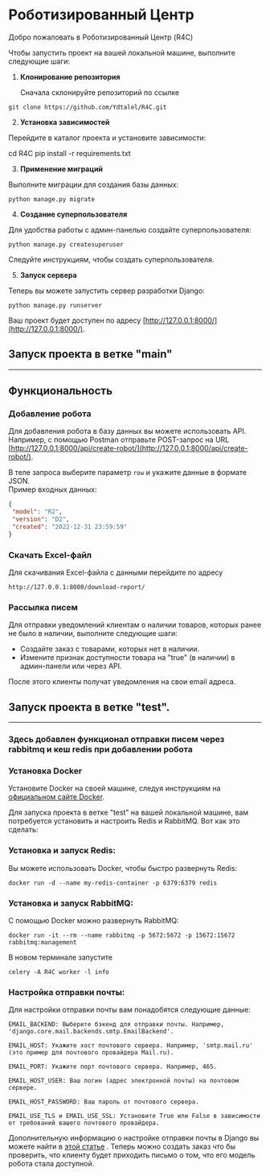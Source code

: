 # Роботизированный Центр

Добро пожаловать в Роботизированный Центр (R4C) 

Чтобы запустить проект на вашей локальной машине, выполните следующие шаги:

1. **Клонирование репозитория**

   Сначала склонируйте репозиторий по ссылке 
```
git clone https://github.com/Ydtalel/R4C.git
```

2. **Установка зависимостей**

Перейдите в каталог проекта и установите зависимости:

cd R4C
pip install -r requirements.txt

3. **Применение миграций**

Выполните миграции для создания базы данных:
```
python manage.py migrate
```

4. **Создание суперпользователя**

Для удобства работы с админ-панелью создайте суперпользователя:
```
python manage.py createsuperuser
```
Следуйте инструкциям, чтобы создать суперпользователя.

5. **Запуск сервера**

Теперь вы можете запустить сервер разработки Django:
```
python manage.py runserver
```
Ваш проект будет доступен по адресу [http://127.0.0.1:8000/](http://127.0.0.1:8000/).

## Запуск проекта в ветке "main"


_____________________________________________________________________
## Функциональность

### Добавление робота

Для добавления робота в базу данных вы можете использовать API. Например, с помощью Postman отправьте POST-запрос на URL [http://127.0.0.1:8000/api/create-robot/](http://127.0.0.1:8000/api/create-robot/).

В теле запроса выберите параметр `row` и укажите данные в формате JSON.   
Пример входных данных:

```json
{
 "model": "R2",
 "version": "D2",
 "created": "2022-12-31 23:59:59"
}
```
### Скачать Excel-файл

Для скачивания Excel-файла с данными перейдите по адресу 
```
http://127.0.0.1:8000/download-report/
```
### Рассылка писем


Для отправки уведомлений клиентам о наличии товаров, которых ранее не было в наличии, выполните следующие шаги:

- Создайте заказ с товарами, которых нет в наличии.
- Измените признак доступности товара на "true" (в наличии) в админ-панели или через API.

После этого клиенты получат уведомления на свои email адреса.
## Запуск проекта в ветке "test".
_________________________________________________
### Здесь добавлен функционал отправки писем через rabbitmq и кеш redis при добавлении робота

### Установка Docker
Установите Docker на своей машине, следуя инструкциям на [официальном сайте Docker](https://www.docker.com/get-started).


Для запуска проекта в ветке "test" на вашей локальной машине, вам потребуется установить и настроить Redis и RabbitMQ. Вот как это сделать:
### Установка и запуск Redis:
Вы можете использовать Docker, чтобы быстро развернуть Redis:
```
docker run -d --name my-redis-container -p 6379:6379 redis
```

### Установка и запуск RabbitMQ:

С помощью Docker можно развернуть RabbitMQ:
```
docker run -it --rm --name rabbitmq -p 5672:5672 -p 15672:15672 rabbitmq:management
```
В новом терминале запустите
```
celery -A R4C worker -l info
```

### Настройка отправки почты:

Для настройки отправки почты вам понадобятся следующие данные:

    EMAIL_BACKEND: Выберите бэкенд для отправки почты. Например, 'django.core.mail.backends.smtp.EmailBackend'.

    EMAIL_HOST: Укажите хост почтового сервера. Например, 'smtp.mail.ru' (это пример для почтового провайдера Mail.ru).

    EMAIL_PORT: Укажите порт почтового сервера. Например, 465.

    EMAIL_HOST_USER: Ваш логин (адрес электронной почты) на почтовом сервере.

    EMAIL_HOST_PASSWORD: Ваш пароль от почтового сервера.

    EMAIL_USE_TLS и EMAIL_USE_SSL: Установите True или False в зависимости от требований вашего почтового провайдера.

Дополнительную информацию о настройке отправки почты в Django вы можете найти в [этой статье](https://django.fun/en/docs/django/4.2/topics/email/)
.
Теперь можно создать заказ что бы проверить, что клиенту будет приходить письмо о том, что его модель робота стала доступной.
